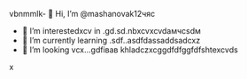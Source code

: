 vbnmmlk- 👋 Hi, I’m @mashanovak12чяс
- 👀 I’m interestedxcv in .gd.sd.nbxcvxcvdaмчсsdм
- 🌱 I’m currently learning .sdf..asdfdassaddsadcxz
- 💞️ I’m looking vcx...gdfівав
khladczxcggdfdfggfdfshtexcvds
<!---cxzgfdfsd
mashanovak12/mashanovak12 is a ✨ special cv✨ repository because its `README.md` (this file) appears on your GitHub profile.
You can click the Praseview link to take a look at your chancxzcges.
--->x
